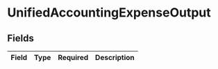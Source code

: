 # UnifiedAccountingExpenseOutput


## Fields

| Field       | Type        | Required    | Description |
| ----------- | ----------- | ----------- | ----------- |